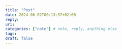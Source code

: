 ```yaml
---
title: "Post"
date: 2024-06-02T00:13:57+02:00
reply:
uri:
categories: ["note"] # note, reply, anything else
tags:
draft: false
---
```


